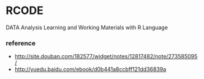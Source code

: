RCODE
=====
DATA Analysis Learning and Working Materials with R Language

### reference
- http://site.douban.com/182577/widget/notes/12817482/note/273585095/
- http://yuedu.baidu.com/ebook/d0b441a8ccbff121dd36839a